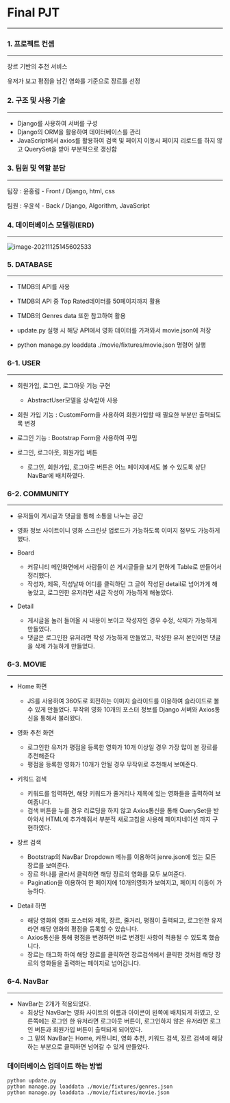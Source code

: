 # Final PJT

------



### 1. 프로젝트 컨셉

------

장르 기반의 추천 서비스

유저가 보고 평점을 남긴 영화를 기준으로 장르를 선정



### 2. 구조 및 사용 기술

------

- Django를 사용하여 서버를 구성
- Django의 ORM을 활용하여 데이터베이스를 관리
- JavaScript에서 axios를 활용하여 검색 및 페이지 이동시 페이지 리로드를 하지 않고 QuerySet을 받아 부분적으로 갱신함



### 3. 팀원 및 역할 분담

------

팀장 : 윤홍림 - Front / Django, html, css

팀원 : 우윤석 - Back / Django, Algorithm, JavaScript



### 4. 데이터베이스 모델링(ERD)

------

![image-20211125145602533](../../assets/images/README/image-20211125145602533.png)



### 5. DATABASE

------

- TMDB의 API를 사용

- TMDB의 API 중 Top Rated데이터를 50페이지까지 활용

- TMDB의 Genres data 또한 참고하여 활용
- update.py 실행 시 해당 API에서 영화 데이터를 가져와서 movie.json에 저장
- python manage.py loaddata ./movie/fixtures/movie.json 명령어 실행



### 6-1. USER

------

- 회원가입, 로그인, 로그아웃 기능 구현
  - AbstractUser모델을 상속받아 사용

- 회원 가입 기능 : CustomForm을 사용하여 회원가입할 때 필요한 부분만 출력되도록 변경
- 로그인 기능 : Bootstrap Form을 사용하여 꾸밈
- 로그인, 로그아웃, 회원가입 버튼
  - 로그인, 회원가입, 로그아웃 버튼은 어느 페이지에서도 볼 수 있도록 상단 NavBar에 배치하였다.



### 6-2. COMMUNITY

------

- 유저들이 게시글과 댓글을 통해 소통을 나누는 공간
- 영화 정보 사이트이니 영화 스크린샷 업로드가 가능하도록 이미지 첨부도 가능하게 했다.
- Board
  - 커뮤니티 메인화면에서 사람들이 쓴 게시글들을 보기 편하게 Table로 만들어서 정리했다.
  - 작성자, 제목, 작성날짜 어디를 클릭하던 그 글이 작성된 detail로 넘어가게 해놓았고, 로그인한 유저라면 새글 작성이 가능하게 해놓았다.

- Detail
  - 게시글을 눌러 들어올 시 내용이 보이고 작성자인 경우 수정, 삭제가 가능하게 만들었다.
  - 댓글은 로그인한 유저라면 작성 가능하게 만들었고, 작성한 유저 본인이면 댓글을 삭제 가능하게 만들었다.



### 6-3. MOVIE

------

- Home 화면
  - JS를 사용하여 360도로 회전하는 이미지 슬라이드를 이용하여 슬라이드로 볼 수 있게 만들었다. 무작위 영화 10개의 포스터 정보를 Django 서버와 Axios통신을 통해서 불러왔다.

- 영화 추천 화면
  - 로그인한 유저가 평점을 등록한 영화가 10개 이상일 경우 가장 많이 본 장르를 추천해준다
  - 평점을 등록한 영화가 10개가 안될 경우 무작위로 추천해서 보여준다.

- 키워드 검색
  - 키워드를 입력하면, 해당 키워드가 줄거리나 제목에 있는 영화들을 출력하여 보여줍니다.
  - 검색 버튼을 누를 경우 리로딩을 하지 않고 Axios통신을 통해 QuerySet을 받아와서 HTML에 추가해줘서 부분적 새로고침을 사용해 페이지네이션 까지 구현하였다.
  
- 장르 검색
  - Bootstrap의 NavBar Dropdown 메뉴를 이용하여 jenre.json에 있는 모든 장르를 보여준다.
  - 장르 하나를 골라서 클릭하면 해당 장르의 영화를 모두 보여준다.
  - Pagination을 이용하여 한 페이지에 10개의영화가 보여지고, 페이지 이동이 가능하다.

- Detail 하면
  - 해당 영화의 영화 포스터와 제목, 장르, 줄거리, 평점이 출력되고, 로그인한 유저라면 해당 영화의 평점을 등록할 수 있습니다. 
  - Axios통신을 통해 평점을 변경하면 바로 변경된 사항이 적용될 수 있도록 했습니다.
  - 장르는 태그화 하여 해당 장르를 클릭하면 장르검색에서 클릭한 것처럼 해당 장르의 영화들을 출력하는 페이지로 넘어갑니다.



### 6-4. NavBar

------

- NavBar는 2개가 적용되었다.
  - 최상단 NavBar는 영화 사이트의 이름과 아이콘이 왼쪽에 배치되게 하였고, 오른쪽에는 로그인 한 유저라면 로그아웃 버튼이, 로그인하지 않은 유저라면 로그인 버튼과 회원가입 버튼이 출력되게 되어있다.
  - 그 밑의 NavBar는 Home, 커뮤니티, 영화 추천, 키워드 검색, 장르 검색에 해당하는 부분으로 클릭하면 넘어갈 수 있게 만들었다.







### 데이터베이스 업데이트 하는 방법

```
python update.py
python manage.py loaddata ./movie/fixtures/genres.json
python manage.py loaddata ./movie/fixtures/movie.json 
```

